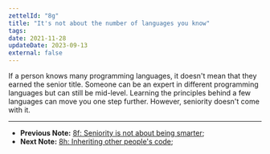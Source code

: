 ```yaml
---
zettelId: "8g"
title: "It's not about the number of languages you know"
tags:
date: 2021-11-28
updateDate: 2023-09-13
external: false
---
```


If a person knows many programming languages, it doesn't mean that they earned the senior title. Someone can be an expert in different programming languages but can still be mid-level. Learning the principles behind a few languages can move you one step further. However, seniority doesn't come with it.

---

- **Previous Note:** [8f: Seniority is not about being smarter](/notes/8f/);
- **Next Note:** [8h: Inheriting other people's code](/notes/8h/);

